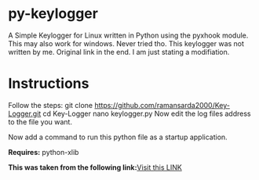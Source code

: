 # py-keylogger
A Simple Keylogger for Linux  written in Python using the pyxhook module. This may also work for windows. Never tried tho.
This keylogger was not written by me. Original link in the end. I am just stating a modifiation.

# Instructions
Follow the steps:
git clone https://github.com/ramansarda2000/Key-Logger.git
cd Key-Logger
nano keylogger.py
Now edit the log files address to the file you want.

Now add a command to run this python file as a startup application.

<b>Requires:</b> 
python-xlib

<b>This was taken from the following link:</b><a href="http://www.techinfected.net/2015/10/how-to-make-simple-basic-keylogger-in-python-for-linux.html">Visit this LINK</a>
